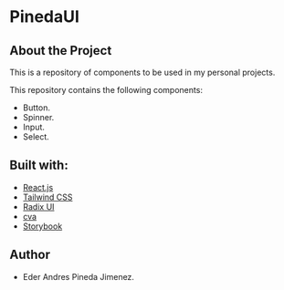 # PinedaUI

## About the Project

This is a repository of components to be used in my personal projects.

This repository contains the following components:

- Button.
- Spinner.
- Input.
- Select.

## Built with:

- [React.js](https://react.dev/)
- [Tailwind CSS](https://tailwindcss.com/)
- [Radix UI](https://www.radix-ui.com/)
- [cva](https://www.npmjs.com/package/class-variance-authority)
- [Storybook](https://storybook.js.org/)

## Author

- Eder Andres Pineda Jimenez.
